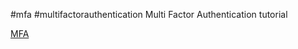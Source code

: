 
#mfa #multifactorauthentication
Multi Factor Authentication tutorial

[MFA](https://azureford.sharepoint.com/sites/cloudiamsecurity/SitePages/Azure-Multi-Factor-Authentication-(MFA).aspx)
